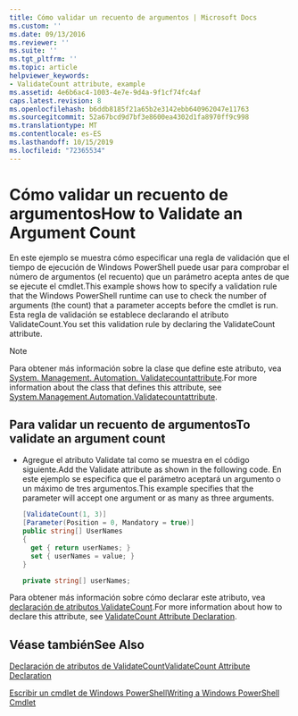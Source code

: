 ```yaml
---
title: Cómo validar un recuento de argumentos | Microsoft Docs
ms.custom: ''
ms.date: 09/13/2016
ms.reviewer: ''
ms.suite: ''
ms.tgt_pltfrm: ''
ms.topic: article
helpviewer_keywords:
- ValidateCount attribute, example
ms.assetid: 4e6b6ac4-1003-4e7e-9d4a-9f1cf74fc4af
caps.latest.revision: 8
ms.openlocfilehash: b6ddb8185f21a65b2e3142ebb640962047e11763
ms.sourcegitcommit: 52a67bcd9d7bf3e8600ea4302d1fa8970ff9c998
ms.translationtype: MT
ms.contentlocale: es-ES
ms.lasthandoff: 10/15/2019
ms.locfileid: "72365534"
---
```

# <a name="how-to-validate-an-argument-count"></a><span data-ttu-id="29f4c-102">Cómo validar un recuento de argumentos</span><span class="sxs-lookup"><span data-stu-id="29f4c-102">How to Validate an Argument Count</span></span>

<span data-ttu-id="29f4c-103">En este ejemplo se muestra cómo especificar una regla de validación que el tiempo de ejecución de Windows PowerShell puede usar para comprobar el número de argumentos (el recuento) que un parámetro acepta antes de que se ejecute el cmdlet.</span><span class="sxs-lookup"><span data-stu-id="29f4c-103">This example shows how to specify a validation rule that the Windows PowerShell runtime can use to check the number of arguments (the count) that a parameter accepts before the cmdlet is run.</span></span> <span data-ttu-id="29f4c-104">Esta regla de validación se establece declarando el atributo ValidateCount.</span><span class="sxs-lookup"><span data-stu-id="29f4c-104">You set this validation rule by declaring the ValidateCount attribute.</span></span>

> [!NOTE]
> <span data-ttu-id="29f4c-105">Para obtener más información sobre la clase que define este atributo, vea [System. Management. Automation. Validatecountattribute](/dotnet/api/System.Management.Automation.ValidateCountAttribute).</span><span class="sxs-lookup"><span data-stu-id="29f4c-105">For more information about the class that defines this attribute, see [System.Management.Automation.Validatecountattribute](/dotnet/api/System.Management.Automation.ValidateCountAttribute).</span></span>

## <a name="to-validate-an-argument-count"></a><span data-ttu-id="29f4c-106">Para validar un recuento de argumentos</span><span class="sxs-lookup"><span data-stu-id="29f4c-106">To validate an argument count</span></span>

- <span data-ttu-id="29f4c-107">Agregue el atributo Validate tal como se muestra en el código siguiente.</span><span class="sxs-lookup"><span data-stu-id="29f4c-107">Add the Validate attribute as shown in the following code.</span></span> <span data-ttu-id="29f4c-108">En este ejemplo se especifica que el parámetro aceptará un argumento o un máximo de tres argumentos.</span><span class="sxs-lookup"><span data-stu-id="29f4c-108">This example specifies that the parameter will accept one argument or as many as three arguments.</span></span>

    ```csharp
    [ValidateCount(1, 3)]
    [Parameter(Position = 0, Mandatory = true)]
    public string[] UserNames
    {
      get { return userNames; }
      set { userNames = value; }
    }

    private string[] userNames;
    ```

<span data-ttu-id="29f4c-109">Para obtener más información sobre cómo declarar este atributo, vea [declaración de atributos ValidateCount](./validatecount-attribute-declaration.md).</span><span class="sxs-lookup"><span data-stu-id="29f4c-109">For more information about how to declare this attribute, see [ValidateCount Attribute Declaration](./validatecount-attribute-declaration.md).</span></span>

## <a name="see-also"></a><span data-ttu-id="29f4c-110">Véase también</span><span class="sxs-lookup"><span data-stu-id="29f4c-110">See Also</span></span>

[<span data-ttu-id="29f4c-111">Declaración de atributos de ValidateCount</span><span class="sxs-lookup"><span data-stu-id="29f4c-111">ValidateCount Attribute Declaration</span></span>](./validatecount-attribute-declaration.md)

[<span data-ttu-id="29f4c-112">Escribir un cmdlet de Windows PowerShell</span><span class="sxs-lookup"><span data-stu-id="29f4c-112">Writing a Windows PowerShell Cmdlet</span></span>](./writing-a-windows-powershell-cmdlet.md)
